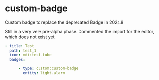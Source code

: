 # custom-badge
Custom badge to replace the deprecated Badge in 2024.8

Still in a very very pre-alpha phase. Commented the import for the editor, which does not exist yet

```yaml
- title: Test
  path: test_1
  icon: mdi:test-tube
  badges:

      - type: custom:custom-badge
        entity: light.alarm
```
